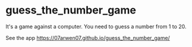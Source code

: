 # guess_the_number_game

It's a game against a computer. You need to guess a number from 1 to 20. 

See the app https://07arwen07.github.io/guess_the_number_game/
